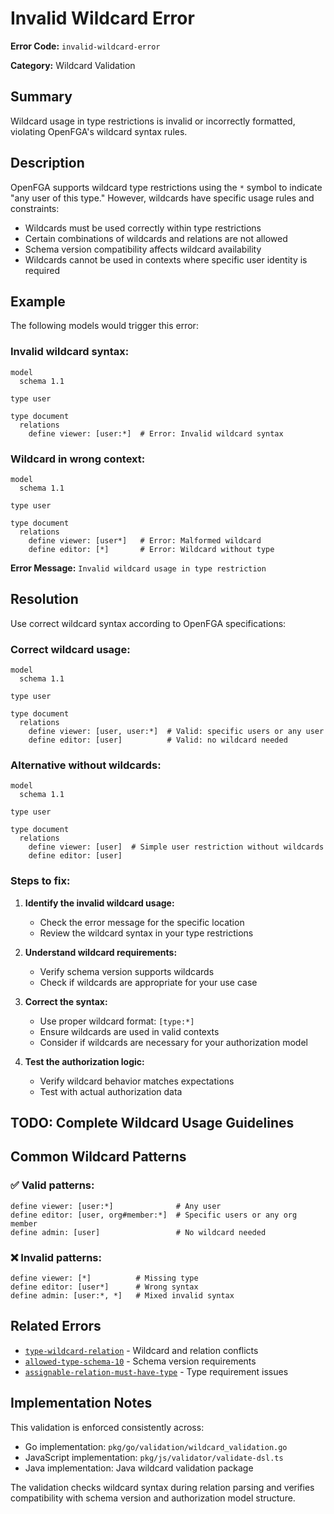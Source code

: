 # Invalid Wildcard Error

**Error Code:** `invalid-wildcard-error`

**Category:** Wildcard Validation

## Summary

Wildcard usage in type restrictions is invalid or incorrectly formatted, violating OpenFGA's wildcard syntax rules.

## Description

OpenFGA supports wildcard type restrictions using the `*` symbol to indicate "any user of this type." However, wildcards have specific usage rules and constraints:

- Wildcards must be used correctly within type restrictions
- Certain combinations of wildcards and relations are not allowed
- Schema version compatibility affects wildcard availability
- Wildcards cannot be used in contexts where specific user identity is required

## Example

The following models would trigger this error:

### Invalid wildcard syntax:
```
model
  schema 1.1

type user

type document
  relations
    define viewer: [user:*]  # Error: Invalid wildcard syntax
```

### Wildcard in wrong context:
```
model
  schema 1.1

type user

type document
  relations
    define viewer: [user*]   # Error: Malformed wildcard
    define editor: [*]       # Error: Wildcard without type
```

**Error Message:** `Invalid wildcard usage in type restriction`

## Resolution

Use correct wildcard syntax according to OpenFGA specifications:

### Correct wildcard usage:
```
model
  schema 1.1

type user

type document
  relations
    define viewer: [user, user:*]  # Valid: specific users or any user
    define editor: [user]          # Valid: no wildcard needed
```

### Alternative without wildcards:
```
model
  schema 1.1

type user

type document
  relations
    define viewer: [user]  # Simple user restriction without wildcards
    define editor: [user]
```

### Steps to fix:

1. **Identify the invalid wildcard usage:**
   - Check the error message for the specific location
   - Review the wildcard syntax in your type restrictions

2. **Understand wildcard requirements:**
   - Verify schema version supports wildcards
   - Check if wildcards are appropriate for your use case

3. **Correct the syntax:**
   - Use proper wildcard format: `[type:*]`
   - Ensure wildcards are used in valid contexts
   - Consider if wildcards are necessary for your authorization model

4. **Test the authorization logic:**
   - Verify wildcard behavior matches expectations
   - Test with actual authorization data

## TODO: Complete Wildcard Usage Guidelines

<!-- TODO: Add comprehensive guidance for:
- All valid wildcard syntax patterns
- Schema version compatibility requirements
- When to use wildcards vs specific user restrictions
- Performance implications of wildcard usage
- Advanced wildcard patterns and combinations
- Wildcard behavior in different relation types
-->

## Common Wildcard Patterns

### ✅ Valid patterns:
```
define viewer: [user:*]              # Any user
define editor: [user, org#member:*]  # Specific users or any org member
define admin: [user]                 # No wildcard needed
```

### ❌ Invalid patterns:
```
define viewer: [*]          # Missing type
define editor: [user*]      # Wrong syntax
define admin: [user:*, *]   # Mixed invalid syntax
```

## Related Errors

- [`type-wildcard-relation`](./type-wildcard-relation.md) - Wildcard and relation conflicts
- [`allowed-type-schema-10`](./allowed-type-schema-10.md) - Schema version requirements
- [`assignable-relation-must-have-type`](./assignable-relation-must-have-type.md) - Type requirement issues

## Implementation Notes

This validation is enforced consistently across:
- Go implementation: `pkg/go/validation/wildcard_validation.go`
- JavaScript implementation: `pkg/js/validator/validate-dsl.ts`
- Java implementation: Java wildcard validation package

The validation checks wildcard syntax during relation parsing and verifies compatibility with schema version and authorization model structure.
